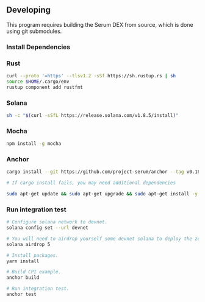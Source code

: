 ## Developing

This program requires building the Serum DEX from source, which is done using
git submodules.

### Install Dependencies

### Rust

```sh
curl --proto '=https' --tlsv1.2 -sSf https://sh.rustup.rs | sh
source $HOME/.cargo/env
rustup component add rustfmt
```

### Solana

```sh
sh -c "$(curl -sSfL https://release.solana.com/v1.8.5/install)"
```

### Mocha

```sh
npm install -g mocha
```

### Anchor

```sh
cargo install --git https://github.com/project-serum/anchor --tag v0.18.2 anchor-cli --locked

# If cargo install fails, you may need additional dependencies

sudo apt-get update && sudo apt-get upgrade && sudo apt-get install -y pkg-config build-essential libudev-dev
```

### Run integration test

```sh
# Configure solana network to devnet.
solana config set --url devnet

# You will need to airdrop yourself some devnet solana to deploy the zeta cpi program.
solana airdrop 5

# Install packages.
yarn install

# Build CPI example.
anchor build

# Run integration test.
anchor test
```
